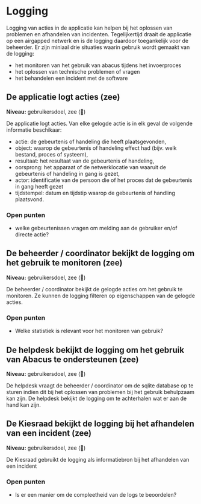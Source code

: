 # Logging

Logging van acties in de applicatie kan helpen bij het oplossen van problemen en afhandelen van incidenten. Tegelijkertijd draait de applicatie op een airgapped netwerk en is de logging daardoor toegankelijk voor de beheerder. Er zijn miniaal drie situaties waarin gebruik wordt gemaakt van de logging: 

- het monitoren van het gebruik van abacus tijdens het invoerproces
- het oplossen van technische problemen of vragen
- het behandelen een incident met de software

## De applicatie logt acties (zee)

__Niveau:__ gebruikersdoel, zee  (🌊)

De applicatie logt acties. Van elke gelogde actie is in elk geval de volgende informatie beschikaar:

- actie: de gebeurtenis of handeling die heeft plaatsgevonden,
- object: waarop de gebeurtenis of handeling effect had (bijv. welk bestand, proces of systeem),
- resultaat: het resultaat van de gebeurtenis of handeling,
- oorsprong: het apparaat of de netwerklocatie van waaruit de gebeurtenis of handeling in gang is gezet,
- actor: identificatie van de persoon die of het proces dat de gebeurtenis in gang heeft gezet
- tijdstempel: datum en tijdstip waarop de gebeurtenis of handling plaatsvond.

### Open punten

- welke gebeurtenissen vragen om melding aan de gebruiker en/of directe actie?

## De beheerder / coordinator bekijkt de logging om het gebruik te monitoren (zee)

__Niveau:__ gebruikersdoel, zee  (🌊)

De beheerder / coordinator bekijkt de gelogde acties om het gebruik te monitoren. Ze kunnen de logging filteren op eigenschappen van de gelogde acties.

### Open punten

- Welke statistiek is relevant voor het monitoren van gebruik?

## De helpdesk bekijkt de logging om het gebruik van Abacus te ondersteunen (zee)

__Niveau:__ gebruikersdoel, zee  (🌊)

De helpdesk vraagt de beheerder / coordinator om de sqlite database op te sturen indien dit bij het oplossen van problemen bij het gebruik behulpzaam kan zijn. De helpdesk bekijkt de logging om te achterhalen wat er aan de hand kan zijn.

## De Kiesraad bekijkt de logging bij het afhandelen van een incident (zee)

__Niveau:__ gebruikersdoel, zee  (🌊)

De Kiesraad gebruikt de logging als informatiebron bij het afhandelen van een incident

### Open punten

- Is er een manier om de compleetheid van de logs te beoordelen?

